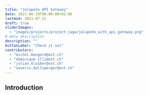 ```yaml
---
title: "Jalapeño API Gateway"
date: 2021-06-29T08:00:00+02:00
lastmod: 2021-07-31
draft: true
sliderImages:
  - "images/projects/project-jagw/jalapeño_with_api_gateway.png"
# meta description
description: ""
buttonLabel: "Check it out"
contributors:
  - "michel.bongard@ost.ch"
  - "dominique.illi@ost.ch"
  - "julian.klaiber@ost.ch"
  - "severin.dellsperger@ost.ch"
---
```


## Introduction

